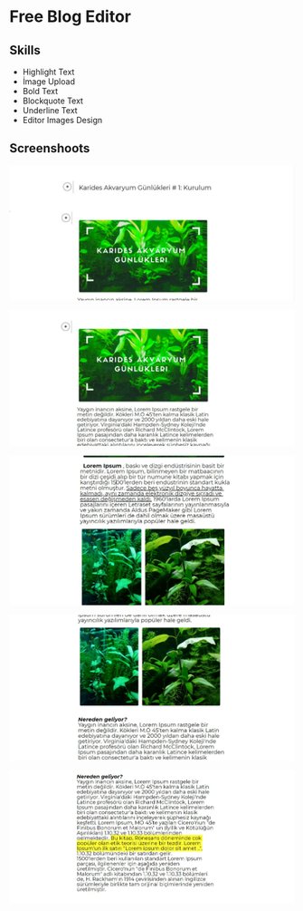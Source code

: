 # Free Blog Editor

## Skills
- Highlight Text
- İmage Upload
- Bold Text
- Blockquote Text
- Underline Text
- Editor Images Design

## Screenshoots
![First Day Image 1](https://github.com/yessGlory17/blog-editor/blob/master/Screnshoots/editor1.JPG)

![First Day Image 2](https://github.com/yessGlory17/blog-editor/blob/master/Screnshoots/editor2.JPG)

![First Day Image 3](https://github.com/yessGlory17/blog-editor/blob/master/Screnshoots/editor3.JPG)

![First Day Image 4](https://github.com/yessGlory17/blog-editor/blob/master/Screnshoots/editor4.JPG)

![First Day Image 1](https://github.com/yessGlory17/blog-editor/blob/master/Screnshoots/editor5.JPG)
